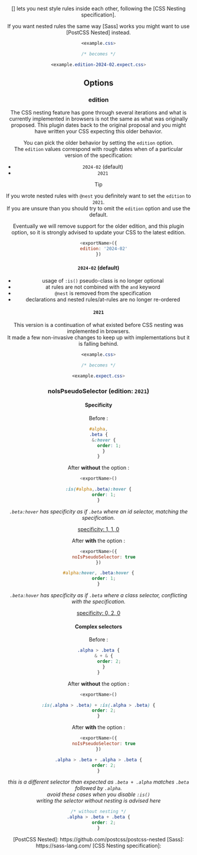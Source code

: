 <!-- Available Variables: -->
<!-- <humanReadableName> PostCSS Your Plugin -->
<!-- <exportName> postcssYourPlugin -->
<!-- <packageName> @csstools/postcss-your-plugin -->
<!-- <packageVersion> 1.0.0 -->
<!-- <packagePath> plugins/postcss-your-plugin -->
<!-- <cssdbId> your-feature -->
<!-- <specUrl> https://www.w3.org/TR/css-color-4/#funcdef-color -->
<!-- <example.css> file contents for examples/example.css -->
<!-- <header> -->
<!-- <usage> usage instructions -->
<!-- <envSupport> -->
<!-- <corsWarning> -->
<!-- <linkList> -->
<!-- <parallelBuildsNotice> -->
<!-- to generate : npm run docs -->

<header>

[<humanReadableName>] lets you nest style rules inside each other, following the [CSS Nesting specification].

If you want nested rules the same way [Sass] works
you might want to use [PostCSS Nested] instead.

```css
<example.css>

/* becomes */

<example.edition-2024-02.expect.css>
```

<usage>

<envSupport>

## Options

### edition

The CSS nesting feature has gone through several iterations and what is currently implemented in browsers is not the same as what was originally proposed. This plugin dates back to the original proposal and you might have written your CSS expecting this older behavior.

You can pick the older behavior by setting the `edition` option.  
The `edition` values correspond with rough dates when of a particular version of the specification:
- `2024-02` (default)
- `2021`

> [!TIP]
> If you wrote nested rules with `@nest` you definitely want to set the `edition` to `2021`.  
> If you are unsure than you should try to omit the `edition` option and use the default.

Eventually we will remove support for the older edition, and this plugin option, so it is strongly advised to update your CSS to the latest edition.


```js
<exportName>({
	edition: '2024-02'
})
```

#### `2024-02` (default)

- usage of `:is()` pseudo-class is no longer optional
- at rules are not combined with the `and` keyword
- `@nest` is removed from the specification
- declarations and nested rules/at-rules are no longer re-ordered

#### `2021`

This version is a continuation of what existed before CSS nesting was implemented in browsers.  
It made a few non-invasive changes to keep up with implementations but it is falling behind.

```css
<example.css>

/* becomes */

<example.expect.css>
```

### noIsPseudoSelector (edition: `2021`)

#### Specificity

Before :

```css
#alpha,
.beta {
	&:hover {
		order: 1;
	}
}
```

After **without** the option :

```js
<exportName>()
```

```css
:is(#alpha,.beta):hover {
	order: 1;
}
```

_`.beta:hover` has specificity as if `.beta` where an id selector, matching the specification._

[specificity: 1, 1, 0](https://polypane.app/css-specificity-calculator/#selector=%3Ais(%23alpha%2C.beta)%3Ahover)

After **with** the option :

```js
<exportName>({
	noIsPseudoSelector: true
})
```

```css
#alpha:hover, .beta:hover {
	order: 1;
}
```

_`.beta:hover` has specificity as if `.beta` where a class selector, conflicting with the specification._

[specificity: 0, 2, 0](https://polypane.app/css-specificity-calculator/#selector=.beta%3Ahover)


#### Complex selectors

Before :

```css
.alpha > .beta {
	& + & {
		order: 2;
	}
}
```

After **without** the option :

```js
<exportName>()
```

```css
:is(.alpha > .beta) + :is(.alpha > .beta) {
	order: 2;
}
```

After **with** the option :

```js
<exportName>({
	noIsPseudoSelector: true
})
```

```css
.alpha > .beta + .alpha > .beta {
	order: 2;
}
```

_this is a different selector than expected as `.beta + .alpha` matches `.beta` followed by `.alpha`._<br>
_avoid these cases when you disable `:is()`_<br>
_writing the selector without nesting is advised here_

```css
/* without nesting */
.alpha > .beta + .beta {
	order: 2;
}
```

<linkList>
[PostCSS Nested]: https://github.com/postcss/postcss-nested
[Sass]: https://sass-lang.com/
[CSS Nesting specification]: <specUrl>
